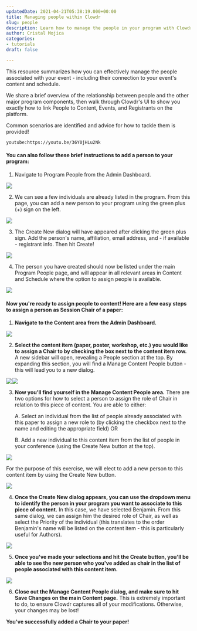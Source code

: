 ```yaml
---
updatedDate: 2021-04-21T05:38:19.000+00:00
title: Managing people within Clowdr
slug: people
description: Learn how to manage the people in your program with Clowdr
author: Cristal Mojica
categories:
- tutorials
draft: false

---
```

This resource summarizes how you can effectively manage the people associated with your event - including their connection to your event's content and schedule.

We share a brief overview of the relationship between people and the other major program components, then walk through Clowdr's UI to show you exactly how to link People to Content, Events, and Registrants on the platform.

Common scenarios are identified and advice for how to tackle them is provided!

`youtube:https://youtu.be/36Y0jHLu2Nk`

#### **You can also follow these brief instructions to add a person to your program:**

1. Navigate to Program People from the Admin Dashboard.

![](/images/content-ppl-8.jpg)

2. We can see a few individuals are already listed in the program. From this page, you can add a new person to your program using the green plus (+) sign on the left.

![](/images/pp-2.jpg)

3. The Create New dialog will have appeared after clicking the green plus sign. Add the person's name, affiliation, email address, and - if available - registrant info. Then hit Create!

![](/images/pp-4.jpg)

4. The person you have created should now be listed under the main Program People page, and will appear in all relevant areas in Content and Schedule where the option to assign people is available. 

![](/images/pp-5.jpg)

#### **Now you're ready to assign people to content! Here are a few easy steps to assign a person as Session Chair of a paper:**

1. **Navigate to the Content area from the Admin Dashboard.**

![](/images/content-ppl-1.jpg)

2. **Select the content item (paper, poster, workshop, etc.) you would like to assign a Chair to by checking the box next to the content item row.** A new sidebar will open, revealing a People section at the top. By expanding this section, you will find a Manage Content People button - this will lead you to a new dialog.

![](/images/content-ppl-2.jpg)![](/images/content-ppl-3.jpg)

3. **Now you'll find yourself in the Manage Content People area.** There are two options for how to select a person to assign the role of Chair in relation to this piece of content. You are able to either:

   A. Select an individual from the list of people already associated with this paper to assign a new role to (by clicking the checkbox next to the name and editing the appropriate field) OR

   B. Add a new individual to this content item from the list of people in your conference (using the Create New button at the top).

![](/images/content-ppl-4.jpg)

For the purpose of this exercise, we will elect to add a new person to this content item by using the Create New button.

![](/images/content-ppl-5.jpg)

4. **Once the Create New dialog appears, you can use the dropdown menu to identify the person in your program you want to associate to this piece of content.** In this case, we have selected Benjamin. From this same dialog, we can assign him the desired role of Chair, as well as select the Priority of the individual (this translates to the order Benjamin's name will be listed on the content item - this is particularly useful for Authors).

![](/images/content-ppl-6.jpg)

5. **Once you've made your selections and hit the Create button, you'll be able to see the new person who you've added as chair in the list of people associated with this content item.**

![](/images/content-ppl-7.jpg)

6. **Close out the Manage Content People dialog, and make sure to hit Save Changes on the main Content page.** This is extremely important to do, to ensure Clowdr captures all of your modifications. Otherwise, your changes may be lost!

**You've successfully added a Chair to your paper!**